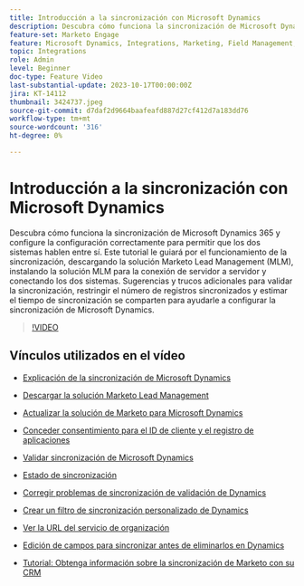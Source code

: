 ```yaml
---
title: Introducción a la sincronización con Microsoft Dynamics
description: Descubra cómo funciona la sincronización de Microsoft Dynamics 365 y configure la configuración correctamente para permitir que los dos sistemas hablen entre sí. Este tutorial le guiará por el funcionamiento de la sincronización, descargando la solución Marketo Lead Management (MLM), instalando la solución MLM para la conexión de servidor a servidor y conectando los dos sistemas.
feature-set: Marketo Engage
feature: Microsoft Dynamics, Integrations, Marketing, Field Management, Administration
topic: Integrations
role: Admin
level: Beginner
doc-type: Feature Video
last-substantial-update: 2023-10-17T00:00:00Z
jira: KT-14112
thumbnail: 3424737.jpeg
source-git-commit: d7daf2d9664baafeafd887d27cf412d7a183dd76
workflow-type: tm+mt
source-wordcount: '316'
ht-degree: 0%

---
```



# Introducción a la sincronización con Microsoft Dynamics

Descubra cómo funciona la sincronización de Microsoft Dynamics 365 y configure la configuración correctamente para permitir que los dos sistemas hablen entre sí. Este tutorial le guiará por el funcionamiento de la sincronización, descargando la solución Marketo Lead Management (MLM), instalando la solución MLM para la conexión de servidor a servidor y conectando los dos sistemas. Sugerencias y trucos adicionales para validar la sincronización, restringir el número de registros sincronizados y estimar el tiempo de sincronización se comparten para ayudarle a configurar la sincronización de Microsoft Dynamics.

>[!VIDEO](https://video.tv.adobe.com/v/3424737/?learn=on)

## Vínculos utilizados en el vídeo

* [Explicación de la sincronización de Microsoft Dynamics](https://experienceleague.adobe.com/docs/marketo/using/product-docs/crm-sync/microsoft-dynamics/understanding-the-microsoft-dynamics-sync.html)

* [Descargar la solución Marketo Lead Management](https://experienceleague.adobe.com/docs/marketo/using/product-docs/crm-sync/microsoft-dynamics/sync-setup/download-the-marketo-lead-management-solution.html)

* [Actualizar la solución de Marketo para Microsoft Dynamics](https://experienceleague.adobe.com/docs/marketo/using/product-docs/crm-sync/microsoft-dynamics/sync-setup/update-the-marketo-solution-for-microsoft-dynamics.html)

* [Conceder consentimiento para el ID de cliente y el registro de aplicaciones](https://experienceleague.adobe.com/docs/marketo/using/product-docs/crm-sync/microsoft-dynamics/sync-setup/grant-consent-for-client-id-and-app-registration.html)

* [Validar sincronización de Microsoft Dynamics](https://experienceleague.adobe.com/docs/marketo/using/product-docs/crm-sync/microsoft-dynamics/sync-setup/validate-microsoft-dynamics-sync.html)

* [Estado de sincronización](https://experienceleague.adobe.com/docs/marketo/using/product-docs/crm-sync/microsoft-dynamics/microsoft-dynamics-sync-details/sync-status.html)

* [Corregir problemas de sincronización de validación de Dynamics](https://experienceleague.adobe.com/docs/marketo/using/product-docs/crm-sync/microsoft-dynamics/fix-dynamics-validation-sync-issues.html)

* [Crear un filtro de sincronización personalizado de Dynamics](https://experienceleague.adobe.com/docs/marketo/using/product-docs/crm-sync/microsoft-dynamics/custom-dynmaics-sync-filter-details/create-a-custom-dynamics-sync-filter.html)

* [Ver la URL del servicio de organización](https://experienceleague.adobe.com/docs/marketo/using/product-docs/crm-sync/microsoft-dynamics/sync-setup/view-the-organization-service-url.html)

* [Edición de campos para sincronizar antes de eliminarlos en Dynamics](https://experienceleague.adobe.com/docs/marketo/using/product-docs/crm-sync/microsoft-dynamics/microsoft-dynamics-sync-details/editing-fields-to-sync-before-deleting-them-in-dynamics.html)

* [Tutorial: Obtenga información sobre la sincronización de Marketo con su CRM](https://experienceleague.adobe.com/docs/marketo-learn/tutorials/lead-and-data-management/crm-sync-learn.html)